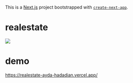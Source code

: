 This is a [Next.js](https://nextjs.org/) project bootstrapped with [`create-next-app`](https://github.com/vercel/next.js/tree/canary/packages/create-next-app).
# realestate
![](assets/Images/realestate-preview.png)

# demo

https://realestate-ayda-hadadian.vercel.app/
